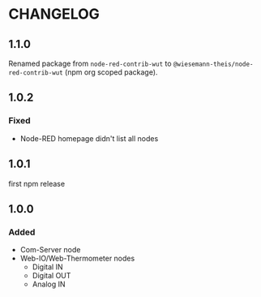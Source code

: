 # CHANGELOG

## 1.1.0

Renamed package from `node-red-contrib-wut` to `@wiesemann-theis/node-red-contrib-wut` (npm org scoped package).

## 1.0.2

### Fixed

- Node-RED homepage didn't list all nodes

## 1.0.1

first npm release

## 1.0.0

### Added

- Com-Server node
- Web-IO/Web-Thermometer nodes
    - Digital IN
    - Digital OUT
    - Analog IN
